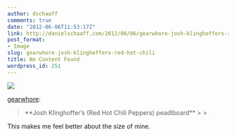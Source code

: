 ```yaml
---
author: dschaaff
comments: true
date: "2012-06-06T11:53:17Z"
link: http://danielschaaff.com/2012/06/06/gearwhore-josh-klinghoffers-red-hot-chili/
post_format:
- Image
slug: gearwhore-josh-klinghoffers-red-hot-chili
title: No Content Found
wordpress_id: 251
---
```


![](https://danielschaaff.files.wordpress.com/2012/06/tumblr_m569vtv9ed1qag57co1_1280.jpg)

[gearwhore](http://gearwhore.tumblr.com/post/24511073786/josh-klinghoffers-red-hot-chili-peppers):





<blockquote>**Josh Klinghoffer’s (Red Hot Chili Peppers) peadlboard**
> 
> </blockquote>





This makes me feel better about the size of mine.
